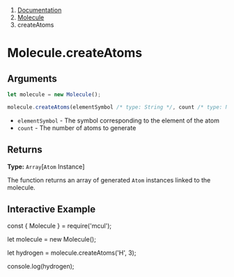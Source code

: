 <!-- WARNING: Edit this file in /docs-template -->

<nav aria-label="breadcrumb">
  <ol class="breadcrumb">
    <li class="breadcrumb-item"><a href="/doc/">Documentation</a></li>
    <li class="breadcrumb-item"><a href="/doc/molecule/">Molecule</a></li>
    <li class="breadcrumb-item active" aria-current="page">createAtoms</li>
  </ol>
</nav>

# Molecule.createAtoms

## Arguments

```js
let molecule = new Molecule();

molecule.createAtoms(elementSymbol /* type: String */, count /* type: Number */);
```

- `elementSymbol` - The symbol corresponding to the element of the atom
- `count` - The number of atoms to generate

## Returns

**Type:** `Array`[`Atom` Instance]

The function returns an array of generated `Atom` instances linked to the molecule.

## Interactive Example

<div data-example><p class="d-none my-5">const { Molecule } = require('mcul');

let molecule = new Molecule();

let hydrogen = molecule.createAtoms('H', 3);

console.log(hydrogen);</p></div>